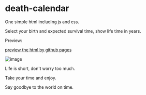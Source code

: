# death-calendar

One simple html including js and css.

Select your birth and expected survival time, show life time in years.

Preview:

[preview the html by github pages](https://hao5ang.github.io/death-calendar/death.html)

![image](https://github.com/hao5ang/death-calendar/assets/4319331/5afa19a0-c836-4de4-8402-77c2289b71c1)


Life is short, don't worry too much. 

Take your time and enjoy. 

Say goodbye to the world on time.
